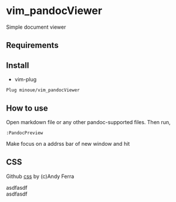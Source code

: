 # vim_pandocViewer
Simple document viewer

## Requirements


## Install
* vim-plug
```
Plug minoue/vim_pandocViewer
```

## How to use
Open markdown file or any other pandoc-supported files.
Then run,
```
:PandocPreview
```

Make focus on a addrss bar of new window and hit <Enter>

## CSS
Github [css](https://gist.github.com/andyferra/2554919) by
(c)Andy Ferra 


asdfasdf  
asdfasdf
